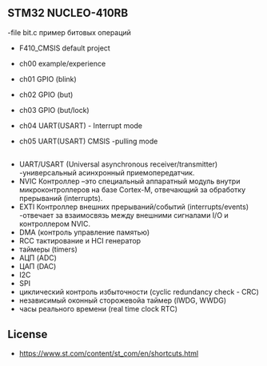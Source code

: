 ## STM32 NUCLEO-410RB

-file bit.c пример битовых операций

- F410_CMSIS default project

- ch00 example/experience

- ch01 GPIO (blink)
- ch02 GPIO (but)
- ch03 GPIO (but/lock)

- ch04 UART(USART) - Interrupt mode
- ch05 UART(USART) CMSIS -pulling mode

## 
- UART/USART (Universal asynchronous receiver/transmitter) -универсальный асинхронный приемопередатчик.
- NVIC Контроллер –это специальный аппаратный модуль внутри микроконтроллеров на базе Cortex-M, отвечающий за обработку прерываний (interrupts).
- EXTI Контроллер внешних прерываний/событий (interrupts/events) -отвечает за взаимосвязь между внешними сигналами I/O и контроллером NVIC.
- DMA (контроль управление памятью)
- RCC тактирование и HCI генератор
- таймеры (timers)
- АЦП (ADC) 
- ЦАП (DAC)
- I2C
- SPI
- циклический контроль избыточности (cyclic redundancy check - CRC)
- независимый  оконный сторожевойа таймер (IWDG, WWDG)
- часы реального времени (real time clock RTC)

## License

- https://www.st.com/content/st_com/en/shortcuts.html
